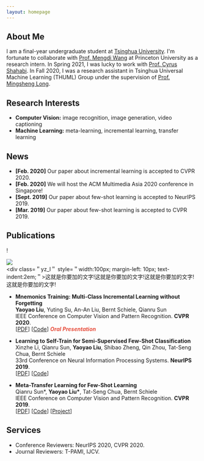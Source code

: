 ```yaml
---
layout: homepage
---
```


## About Me

I am a final-year undergraduate student at [Tsinghua University](https://www.tsinghua.edu.cn/en/index.htm). I'm fortunate to collaborate with [Prof. Mengdi Wang](https://mwang.princeton.edu/) at Princeton University as a research intern. In Spring 2021, I was lucky to work with [Prof. Cyrus Shahabi](https://viterbi.usc.edu/directory/faculty/Shahabi/Cyrus). In Fall 2020, I was a research assistant in Tsinghua Universal Machine Learning (THUML) Group under the supervision of [Prof. Mingsheng Long](http://ise.thss.tsinghua.edu.cn/~mlong/).

## Research Interests

- **Computer Vision:** image recognition, image generation, video captioning
- **Machine Learning:** meta-learning, incremental learning, transfer learning

## News

- **[Feb. 2020]** Our paper about incremental learning is accepted to CVPR 2020.
- **[Feb. 2020]** We will host the ACM Multimedia Asia 2020 conference in Singapore!
- **[Sept. 2019]** Our paper about few-shot learning is accepted to NeurIPS 2019.
- **[Mar. 2019]** Our paper about few-shot learning is accepted to CVPR 2019.

## Publications
!<style>.yz_l{float:left;}</style><div class=＂yz_l＂> <div class=＂yz_l＂> <img src=＂http://www.wuyueze.com/ueditor/php/upload/image/20160912/1473693433112265.jpg＂> </div> <div class=＂yz_l＂ style=＂width:100px; margin-left: 10px; text-indent:2em;＂>这就是你要加的文字!这就是你要加的文字!这就是你要加的文字!这就是你要加的文字!</div></div>

- **Mnemonics Training: Multi-Class Incremental Learning without Forgetting**
  <br>
  **Yaoyao Liu**, Yuting Su, An-An Liu, Bernt Schiele, Qianru Sun
  <br>
  IEEE Conference on Computer Vision and Pattern Recognition. **CVPR 2020**.
  <br>
  [[PDF](https://arxiv.org/pdf/2002.10211.pdf)] [[Code](https://github.com/yaoyao-liu/mnemonics)] <strong><i style="color:#e74d3c">Oral Presentation</i></strong>

- **Learning to Self-Train for Semi-Supervised Few-Shot Classification**
  <br>
  Xinzhe Li, Qianru Sun, **Yaoyao Liu**, Shibao Zheng, Qin Zhou, Tat-Seng Chua, Bernt Schiele
  <br>
  33rd Conference on Neural Information Processing Systems. **NeurIPS 2019**.
  <br>
  [[PDF](http://papers.nips.cc/paper/9216-learning-to-self-train-for-semi-supervised-few-shot-classification.pdf)] [[Code](https://github.com/xinzheli1217/learning-to-self-train)]

- **Meta-Transfer Learning for Few-Shot Learning**
  <br>
  Qianru Sun\*, **Yaoyao Liu\***, Tat-Seng Chua, Bernt Schiele
  <br>
  IEEE Conference on Computer Vision and Pattern Recognition. **CVPR 2019**.
  <br>
  [[PDF](http://openaccess.thecvf.com/content_CVPR_2019/papers/Sun_Meta-Transfer_Learning_for_Few-Shot_Learning_CVPR_2019_paper.pdf)] [[Code](https://github.com/yaoyao-liu/meta-transfer-learning)] [[Project](https://mtl.yyliu.net/)]

## Services

- Conference Reviewers: NeurIPS 2020, CVPR 2020.
- Journal Reviewers: T-PAMI, IJCV.
